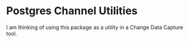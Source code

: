 # Postgres Channel Utilities

I am thinking of using this package as a utility in a Change Data Capture tool.
